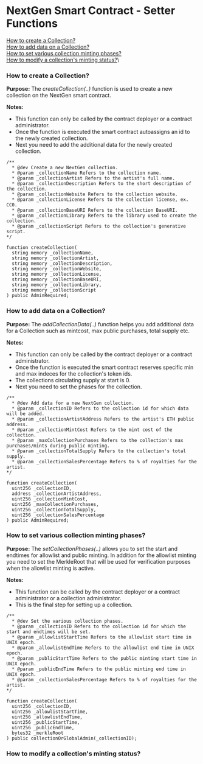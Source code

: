 # NextGen Smart Contract - Setter Functions
[How to create a Collection?](#createCollection)\
[How to add data on a Collection?](#addCollectionData)\
[How to set various collection minting phases?](#setCollectionPhases)\
[How to modify a collection's minting status?](#mintingStatus)\


<div id='createCollection'/>

### How to create a Collection?

<b>Purpose:</b> The <i>createCollection(..)</i> function is used to create a new collection on the NextGen smart contract.

<b>Notes:</b> 
* This function can only be called by the contract deployer or a contract administrator.
* Once the function is executed the smart contract autoassigns an id to the newly created collection.
* Next you need to add the additional data for the newly created collection.

<!-- end of the list -->

    /**
      * @dev Create a new NextGen collection.
      * @param _collectionName Refers to the collection name.
      * @param _collectionArtist Refers to the artist's full name.
      * @param _collectionDescription Refers to the short description of the collection.
      * @param _collectionWebsite Refers to the collection website.
      * @param _collectionLicense Refers to the collection license, ex. CC0.
      * @param _collectionBaseURI Refers to the collection BaseURI.
      * @param _collectionLibrary Refers to the library used to create the collection.
      * @param _collectionScript Refers to the collection's generative script.
    */
 
    function createCollection(
      string memory _collectionName,
      string memory _collectionArtist,
      string memory _collectionDescription,
      string memory _collectionWebsite,
      string memory _collectionLicense,
      string memory _collectionBaseURI,
      string memory _collectionLibrary,
      string memory _collectionScript
    ) public AdminRequired;

<div id='addCollectionData'/>

### How to add data on a Collection?

<b>Purpose:</b> The <i>addCollectionData(..)</i> function helps you add additional data for a Collection such as mintcost, max public purchases, total supply etc.

<b>Notes:</b> 
* This function can only be called by the contract deployer or a contract administrator.
* Once the function is executed the smart contract reserves specific min and max indeces for the collection's token ids.
* The collections circulating supply at start is 0.
* Next you need to set the phases for the collection.

<!-- end of the list -->

    /**
      * @dev Add data for a new NextGen collection.
      * @param _collectionID Refers to the collection id for which data will be added.
      * @param _collectionArtistAddress Refers to the artist's ETH public address.
      * @param _collectionMintCost Refers to the mint cost of the collection.
      * @param _maxCollectionPurchases Refers to the collection's max purchases/mints during public minting.
      * @param _collectionTotalSupply Refers to the collection's total supply.
      * @param _collectionSalesPercentage Refers to % of royalties for the artist.
    */
 
    function createCollection(
      uint256 _collectionID,
      address _collectionArtistAddress,
      uint256 _collectionMintCost,
      uint256 _maxCollectionPurchases,
      uint256 _collectionTotalSupply,
      uint256 _collectionSalesPercentage
    ) public AdminRequired;

<div id='setCollectionPhases'/>

### How to set various collection minting phases?

<b>Purpose:</b> The <i>setCollectionPhases(..)</i> allows you to set the start and endtimes for allowlist and public minting. In addition for the allowlist minting you need to set the MerkleRoot that will be used for verification purposes when the allowlist minting is active.

<b>Notes:</b> 
* This function can be called by the contract deployer or a contract administrator or a collection administrator.
* This is the final step for setting up a collection.

<!-- end of the list -->

    /**
      * @dev Set the various collection phases.
      * @param _collectionID Refers to the collection id for which the start and endtimes will be set.
      * @param _allowlistStartTime Refers to the allowlist start time in UNIX epoch.
      * @param _allowlistEndTime Refers to the allowlist end time in UNIX epoch.
      * @param _publicStartTime Refers to the public minting start time in UNIX epoch.
      * @param _publicEndTime Refers to the public minting end time in UNIX epoch.
      * @param _collectionSalesPercentage Refers to % of royalties for the artist.
    */
 
    function createCollection(
      uint256 _collectionID,
      uint256 _allowlistStartTime,
      uint256 _allowlistEndTime,
      uint256 _publicStartTime,
      uint256 _publicEndTime,
      bytes32 _merkleRoot
    ) public collectionOrGlobalAdmin(_collectionID);

<div id='mintingStatus'/>

### How to modify a collection's minting status?

